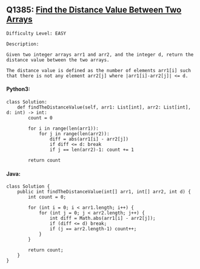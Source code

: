 ## Q1385: [Find the Distance Value Between Two Arrays](https://leetcode.com/problems/find-the-distance-value-between-two-arrays/)

```
Difficulty Level: EASY
```

```
Description:

Given two integer arrays arr1 and arr2, and the integer d, return the distance value between the two arrays.

The distance value is defined as the number of elements arr1[i] such that there is not any element arr2[j] where |arr1[i]-arr2[j]| <= d.
```

#### Python3:

```
class Solution:
    def findTheDistanceValue(self, arr1: List[int], arr2: List[int], d: int) -> int:
        count = 0

        for i in range(len(arr1)):
            for j in range(len(arr2)):
                diff = abs(arr1[i] - arr2[j])
                if diff <= d: break
                if j == len(arr2)-1: count += 1

        return count
```

#### Java:

```
class Solution {
    public int findTheDistanceValue(int[] arr1, int[] arr2, int d) {
        int count = 0;

        for (int i = 0; i < arr1.length; i++) {
            for (int j = 0; j < arr2.length; j++) {
                int diff = Math.abs(arr1[i] - arr2[j]);
                if (diff <= d) break;
                if (j == arr2.length-1) count++;
            }
        }

        return count;
    }
}
```